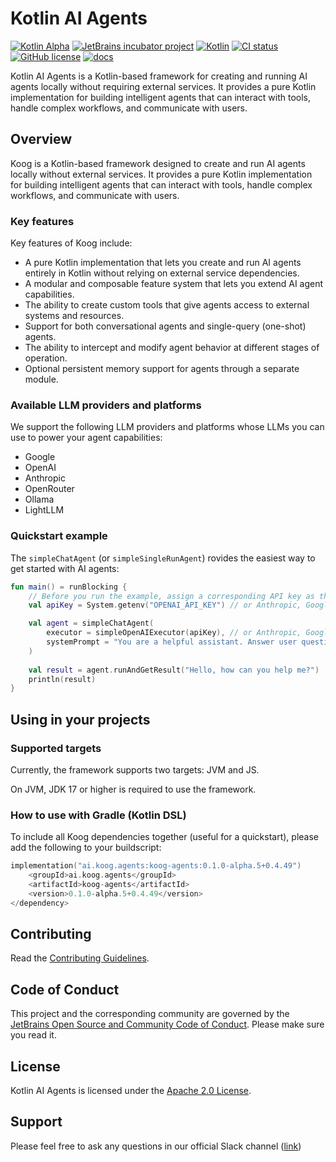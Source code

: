 # Kotlin AI Agents

[![Kotlin Alpha](https://kotl.in/badges/alpha.svg)](https://kotlinlang.org/docs/components-stability.html)
[![JetBrains incubator project](https://jb.gg/badges/incubator.svg)](https://github.com/JetBrains#jetbrains-on-github)
[![Kotlin](https://img.shields.io/badge/kotlin-2.1-blue.svg?logo=kotlin)](http://kotlinlang.org)
[![CI status](https://img.shields.io/github/checks-status/JetBrains/koog-agents/main)](https://github.com/JetBrains/koog-agents/actions?query=branch%3Amain)
[![GitHub license](https://img.shields.io/github/license/JetBrains/koog-agents)](LICENSE)
[![docs](https://img.shields.io/badge/documentation-blue)](https://koog.ai)
<!-- TODO: maven central link -->


Kotlin AI Agents is a Kotlin-based framework for creating and running AI agents locally without requiring external services. 
It provides a pure Kotlin implementation for building intelligent agents that can interact with tools, 
handle complex workflows, and communicate with users.

## Overview

Koog is a Kotlin-based framework designed to create and run AI agents locally without external
services. It provides a pure Kotlin implementation for building intelligent agents that can interact with
tools, handle complex workflows, and communicate with users.

### Key features

Key features of Koog include:

- A pure Kotlin implementation that lets you create and run AI agents entirely in Kotlin without relying on external service dependencies.
- A modular and composable feature system that lets you extend AI agent capabilities.
- The ability to create custom tools that give agents access to external systems and resources.
- Support for both conversational agents and single-query (one-shot) agents.
- The ability to intercept and modify agent behavior at different stages of operation.
- Optional persistent memory support for agents through a separate module.

### Available LLM providers and platforms

We support the following LLM providers and platforms whose LLMs you can use to power your agent capabilities:

- Google
- OpenAI
- Anthropic
- OpenRouter
- Ollama
- LightLLM

### Quickstart example

The `simpleChatAgent` (or `simpleSingleRunAgent`) rovides the easiest way to get started with AI agents:

```kotlin
fun main() = runBlocking {
    // Before you run the example, assign a corresponding API key as the `YOUR_API_TOKEN` environment variable. For details, see [Getting started](simple-api-getting-started.md).
    val apiKey = System.getenv("OPENAI_API_KEY") // or Anthropic, Google, OpenRouter, etc.

    val agent = simpleChatAgent(
        executor = simpleOpenAIExecutor(apiKey), // or Anthropic, Google, OpenRouter, etc.
        systemPrompt = "You are a helpful assistant. Answer user questions concisely."
    )
    
    val result = agent.runAndGetResult("Hello, how can you help me?")
    println(result)
}
```


## Using in your projects

### Supported targets

Currently, the framework supports two targets: JVM and JS.

On JVM, JDK 17 or higher is required to use the framework.
### How to use with Gradle (Kotlin DSL)
  To include all Koog dependencies together (useful for a quickstart), please add the following to your buildscript:
```kotlin
implementation("ai.koog.agents:koog-agents:0.1.0-alpha.5+0.4.49")
    <groupId>ai.koog.agents</groupId>
    <artifactId>koog-agents</artifactId>
    <version>0.1.0-alpha.5+0.4.49</version>
</dependency>
```

## Contributing
Read the [Contributing Guidelines](CONTRIBUTING.md).

## Code of Conduct
This project and the corresponding community are governed by the [JetBrains Open Source and Community Code of Conduct](https://github.com/jetbrains#code-of-conduct). Please make sure you read it.

## License
Kotlin AI Agents is licensed under the [Apache 2.0 License](LICENSE).

## Support

Please feel free to ask any questions in our official Slack channel ([link](https://kotlinlang.slack.com/archives/C08SLB97W23))
